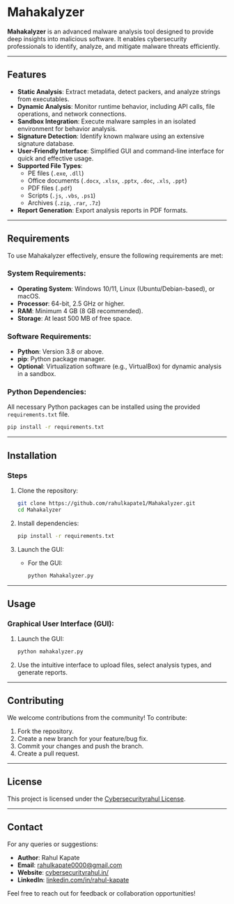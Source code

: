 # Mahakalyzer

**Mahakalyzer** is an advanced malware analysis tool designed to provide deep insights into malicious software. It enables cybersecurity professionals to identify, analyze, and mitigate malware threats efficiently.

---

## Features

- **Static Analysis**: Extract metadata, detect packers, and analyze strings from executables.
- **Dynamic Analysis**: Monitor runtime behavior, including API calls, file operations, and network connections.
- **Sandbox Integration**: Execute malware samples in an isolated environment for behavior analysis.
- **Signature Detection**: Identify known malware using an extensive signature database.
- **User-Friendly Interface**: Simplified GUI and command-line interface for quick and effective usage.
- **Supported File Types**:
  - PE files (`.exe`, `.dll`)
  - Office documents (`.docx`, `.xlsx`, `.pptx`, `.doc`, `.xls`, `.ppt`)
  - PDF files (`.pdf`)
  - Scripts (`.js`, `.vbs`, `.ps1`)
  - Archives (`.zip`, `.rar`, `.7z`)
- **Report Generation**: Export analysis reports in PDF formats.

---

## Requirements

To use Mahakalyzer effectively, ensure the following requirements are met:

### System Requirements:
- **Operating System**: Windows 10/11, Linux (Ubuntu/Debian-based), or macOS.
- **Processor**: 64-bit, 2.5 GHz or higher.
- **RAM**: Minimum 4 GB (8 GB recommended).
- **Storage**: At least 500 MB of free space.

### Software Requirements:
- **Python**: Version 3.8 or above.
- **pip**: Python package manager.
- **Optional**: Virtualization software (e.g., VirtualBox) for dynamic analysis in a sandbox.

### Python Dependencies:
All necessary Python packages can be installed using the provided `requirements.txt` file.

```bash
pip install -r requirements.txt
```

---

## Installation

### Steps

1. Clone the repository:
   ```bash
   git clone https://github.com/rahulkapate1/Mahakalyzer.git
   cd Mahakalyzer
   ```

2. Install dependencies:
   ```bash
   pip install -r requirements.txt
   ```

3. Launch the GUI:
   - For the GUI:
     ```bash
     python Mahakalyzer.py
     ```

---

## Usage

### Graphical User Interface (GUI):

1. Launch the GUI:
   ```bash
   python mahakalyzer.py
   ```
2. Use the intuitive interface to upload files, select analysis types, and generate reports.

---

## Contributing

We welcome contributions from the community! To contribute:

1. Fork the repository.
2. Create a new branch for your feature/bug fix.
3. Commit your changes and push the branch.
4. Create a pull request.

---

## License

This project is licensed under the [Cybersecurityrahul License]([LICENSE](https://cybersecurityrahul.in)).

---

## Contact

For any queries or suggestions:

- **Author**: Rahul Kapate  
- **Email**: [rahulkapate0000@gmail.com](mailto:rahulkapate0000@gmail.com)  
- **Website**: [cybersecurityrahul.in/](https://cybersecurityrahul.in)  
- **LinkedIn**: [linkedin.com/in/rahul-kapate](https://www.linkedin.com/in/rahul-kapate)

Feel free to reach out for feedback or collaboration opportunities!
